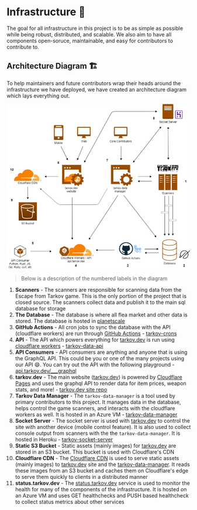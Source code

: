 # Infrastructure 🧱

The goal for all infrastructure in this project is to be as simple as possible while being robust, distributed, and scalable. We also aim to have all components open-soruce, maintainable, and easy for contributors to contribute to.

## Architecture Diagram 🏗️

To help maintainers and future contributors wrap their heads around the infrastructure we have deployed, we have created an architecture diagram which lays everything out.

![diagram](assets/the-hideout.png)

> Below is a description of the numbered labels in the diagram

1. **Scanners** - The scanners are responsible for scanning data from the Escape from Tarkov game. This is the only portion of the project that is closed source. The scanners collect data and publish it to the main sql database for storage
1. **The Database** - The database is where all flea market and other data is stored. The database is hosted in [planetscale](https://planetscale.com/)
1. **GitHub Actions** - All cron jobs to sync the database with the API (cloudflare workers) are run through [GitHub Actions](https://github.com/features/actions) - [tarkov-crons](https://github.com/the-hideout/tarkov-crons)
1. **API** - The API which powers everything for [tarkov.dev](https://tarkov.dev) is run using [cloudflare workers](https://workers.cloudflare.com/) - [tarkov-data-api](https://github.com/the-hideout/tarkov-data-api)
1. **API Consumers** - API consumers are anything and anyone that is using the GraphQL API. This could be you or one of the many projects using our API 😄. You can try out the API with the following playground - [api.tarkov.dev/___graphql](https://api.tarkov.dev/___graphql)
1. **tarkov.dev** - The main website ([tarkov.dev](https://tarkov.dev)) is powered by [Cloudflare Pages](https://pages.cloudflare.com/) and uses the graphql API to render data for item prices, weapon stats, and more! - [tarkov.dev site repo](https://github.com/the-hideout/tarkov-tools)
1. **Tarkov Data Manager** - The `tarkov-data-manager` is a tool used by primary contributors to this project. It manages data in the database, helps control the game scanners, and interacts with the cloudflare workers as well. It is hosted in an Azure VM - [tarkov-data-manager](https://github.com/the-hideout/tarkov-data-manager)
1. **Socket Server** - The socket server is used with [tarkov.dev](https://tarkov.dev) to control the site with another device (mobile control feature). It is also used to collect console output from scanners with the the `tarkov-data-manager`. It is hosted in Heroku - [tarkov-socket-server](https://github.com/the-hideout/tarkov-socket-server)
1. **Static S3 Bucket** - Static assets (mainly images) for [tarkov.dev](https://tarkov.dev) are stored in an S3 bucket. This bucket is used with Cloudflare's CDN
1. **Cloudflare CDN** - The [Cloudflare CDN](https://www.cloudflare.com/cdn/) is used to serve static assets (mainly images) to [tarkov.dev](https://tarkov.dev) site and the [tarkov-data-manager](https://github.com/the-hideout/tarkov-data-manager). It reads these images from an S3 bucket and caches them on Cloudflare's edge to serve them quickly to clients in a distributed manner
1. **status.tarkov.dev** - The [status.tarkov.dev](https://status.tarkov.dev/) service is used to monitor the health for many of the components of the infrastructure. It is hosted on an Azure VM and uses GET healthchecks and PUSH based healthcheck to collect status metrics about other services
